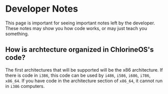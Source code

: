 # Developer Notes
This page is important for seeing important notes left by the developer. These notes may show you how code works, or may just teach you something.
## How is archtecture organized in ChlorineOS's code?
The first architectures that will be supported will be the x86 architecture. If there is code in `i386`, this code can be used by `i486`, `i586`, `i686`, `i786`, `x86_64`. If you have code in the architecture section of `x86_64`, it cannot run in `i386` computers.